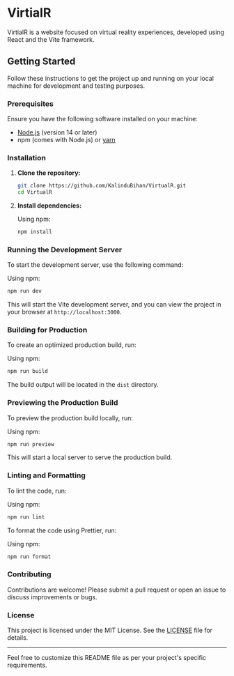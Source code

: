 # VirtialR

VirtialR is a website focused on virtual reality experiences, developed using React and the Vite framework.

## Getting Started

Follow these instructions to get the project up and running on your local machine for development and testing purposes.

### Prerequisites

Ensure you have the following software installed on your machine:

- [Node.js](https://nodejs.org/) (version 14 or later)
- npm (comes with Node.js) or [yarn](https://yarnpkg.com/)

### Installation

1. **Clone the repository:**

   ```bash
   git clone https://github.com/KalinduBihan/VirtualR.git
   cd VirtualR
   ```

2. **Install dependencies:**

   Using npm:

   ```bash
   npm install
   ```

### Running the Development Server

To start the development server, use the following command:

Using npm:

```bash
npm run dev
```

This will start the Vite development server, and you can view the project in your browser at `http://localhost:3000`.

### Building for Production

To create an optimized production build, run:

Using npm:

```bash
npm run build
```

The build output will be located in the `dist` directory.

### Previewing the Production Build

To preview the production build locally, run:

Using npm:

```bash
npm run preview
```

This will start a local server to serve the production build.

### Linting and Formatting

To lint the code, run:

Using npm:

```bash
npm run lint
```

To format the code using Prettier, run:

Using npm:

```bash
npm run format
```

### Contributing

Contributions are welcome! Please submit a pull request or open an issue to discuss improvements or bugs.

### License

This project is licensed under the MIT License. See the [LICENSE](LICENSE) file for details.

---

Feel free to customize this README file as per your project's specific requirements.
